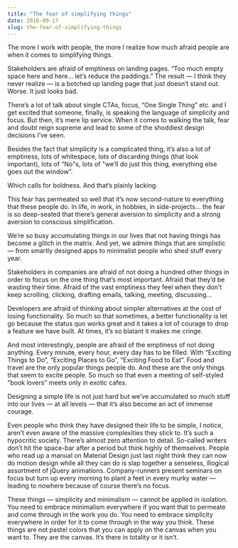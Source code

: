 ```yaml
---
title: "The fear of simplifying things"
date: 2016-09-17
slug: the-fear-of-simplifying-things
---
```

The more I work with people, the more I realize how much afraid people are when it comes to simplifying things.

Stakeholders are afraid of emptiness on landing pages. “Too much empty space here and here… let’s reduce the paddings.” The result — I think they never realize — is a botched up landing page that just doesn’t stand out. Worse. It just looks bad.

There’s a lot of talk about single CTAs, focus, “One Single Thing” etc. and I get excited that someone, finally, is speaking the language of simplicity and focus. But then, it’s mere lip service. When it comes to walking the talk, fear and doubt reign supreme and lead to some of the shoddiest design decisions I’ve seen.

Besides the fact that simplicity is a complicated thing, it’s also a lot of emptiness, lots of whitespace, lots of discarding things (that look important), lots of “No"s, lots of "we’ll do just this thing, everything else goes out the window”.

Which calls for boldness. And that’s plainly lacking.

This fear has permeated so well that it’s now second-nature to everything that these people do. In life, in work, in hobbies, in side-projects… the fear is so deep-seated that there’s general aversion to simplicity and a strong aversion to conscious simplification.

We’re so busy accumulating things in our lives that not having things has become a glitch in the matrix. And yet, we admire things that are simplistic — from smartly designed apps to minimalist people who shed stuff every year.

Stakeholders in companies are afraid of not doing a hundred other things in order to focus on the one thing that’s most important. Afraid that they’d be wasting their time. Afraid of the vast emptiness they feel when they don’t keep scrolling, clicking, drafting emails, talking, meeting, discussing…

Developers are afraid of thinking about simpler alternatives at the cost of losing functionality. So much so that sometimes, a better functionality is let go because the status quo works great and it takes a lot of courage to drop a feature we have built. At times, it’s so blatant it makes me cringe.

And most interestingly, people are afraid of the emptiness of not doing anything. Every minute, every hour, every day has to be filled. With “Exciting Things to Do”, “Exciting Places to Go”, “Exciting Food to Eat”. Food and travel are the only popular things people do. And these are the only things that seem to excite people. So much so that even a meeting of self-styled “book lovers” meets only in exotic cafes.

Designing a simple life is not just hard but we’ve accumulated so much stuff into our lives — at all levels — that it’s also become an act of immense courage.

Even people who think they have designed their life to be simple, I notice, aren’t even aware of the massive complexities they stick to. It’s such a hypocritic society. There’s almost zero attention to detail. So-called writers don’t hit the space-bar after a period but think highly of themselves. People who read up a manual on Material Design just last night think they can now do motion design while all they can do is slap together a senseless, illogical assortment of jQuery animations. Company-runners present seminars on focus but turn up every morning to plant a feet in every murky water — leading to nowhere because of course there’s no focus.

These things — simplicity and minimalism — cannot be applied in isolation. You need to embrace minimalism everywhere if you want that to permeate and come through in the work you do. You need to embrace simplicity everywhere in order for it to come through in the way you think. These things are not pastel colors that you can apply on the canvas when you want to. They are the canvas. It’s there in totality or it isn’t.